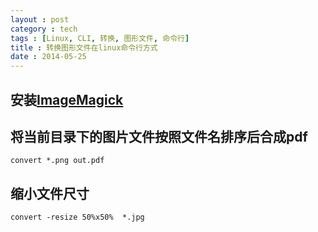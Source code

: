 ```yaml
---
layout : post
category : tech
tags : [Linux, CLI, 转换, 图形文件, 命令行]
title : 转换图形文件在linux命令行方式
date : 2014-05-25
---
```


## 安装[ImageMagick](http://www.imagemagick.org/ "官网")

## 将当前目录下的图片文件按照文件名排序后合成pdf
`convert *.png out.pdf`

## 缩小文件尺寸
`convert -resize 50%x50%  *.jpg`
